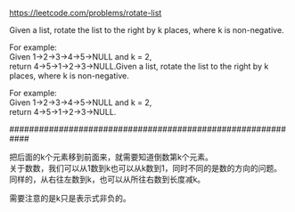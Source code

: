https://leetcode.com/problems/rotate-list

Given a list, rotate the list to the right by k places, where k is non-negative.  

For example:  
Given 1->2->3->4->5->NULL and k = 2,  
return 4->5->1->2->3->NULL.Given a list, rotate the list to the right by k places, where k is non-negative.  

For example:  
Given 1->2->3->4->5->NULL and k = 2,  
return 4->5->1->2->3->NULL.  

############################################################

把后面的k个元素移到前面来，就需要知道倒数第k个元素。  
关于数数，我们可以从1数到k也可以从k数到1，同时不同的是数的方向的问题。  
同样的，从右往左数到k，也可以从所往右数到长度减k。

需要注意的是k只是表示式非负的。
